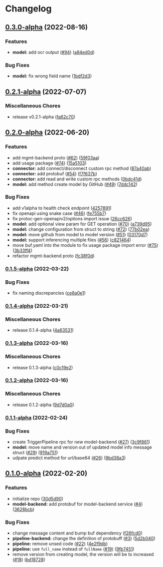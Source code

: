 # Changelog

## [0.3.0-alpha](https://github.com/instill-ai/protobufs/compare/v0.2.1-alpha...v0.3.0-alpha) (2022-08-16)


### Features

* **model:** add ocr output ([#94](https://github.com/instill-ai/protobufs/issues/94)) ([a84ed0d](https://github.com/instill-ai/protobufs/commit/a84ed0d2d5beef5be3d63d31907c2fbe61700413))


### Bug Fixes

* **model:** fix wrong field name ([1bdf2d3](https://github.com/instill-ai/protobufs/commit/1bdf2d3afdd2ff86baa590f373dea8c3dff93d4a))

## [0.2.1-alpha](https://github.com/instill-ai/protobufs/compare/v0.2.0-alpha...v0.2.1-alpha) (2022-07-07)


### Miscellaneous Chores

* release v0.2.1-alpha ([fa62c70](https://github.com/instill-ai/protobufs/commit/fa62c70dfce28a3980bd02ad33287c235620f1a7))

## [0.2.0-alpha](https://github.com/instill-ai/protobufs/compare/v0.1.5-alpha...v0.2.0-alpha) (2022-06-20)


### Features

* add mgmt-backend proto ([#62](https://github.com/instill-ai/protobufs/issues/62)) ([59f03aa](https://github.com/instill-ai/protobufs/commit/59f03aa2930d87b95b5688f67c9523db10497165))
* add usage package ([#74](https://github.com/instill-ai/protobufs/issues/74)) ([15a5103](https://github.com/instill-ai/protobufs/commit/15a5103a28675ff654241c6f5a40b49942a2bc3d))
* **connector:** add connect/disconnect custom rpc method ([87a40ab](https://github.com/instill-ai/protobufs/commit/87a40ab4778620dd03cb131b5c055b2c5063757b))
* **connector:** add protobuf ([#54](https://github.com/instill-ai/protobufs/issues/54)) ([f7f637b](https://github.com/instill-ai/protobufs/commit/f7f637bc719eabf98355b11f3e307ef1abdb5e10))
* **connector:** add read and write custom rpc methods ([0bdc41d](https://github.com/instill-ai/protobufs/commit/0bdc41d6522eca8e3fe211c0609443ddd3183348))
* **model:** add method create model by GitHub ([#49](https://github.com/instill-ai/protobufs/issues/49)) ([7ddc142](https://github.com/instill-ai/protobufs/commit/7ddc142c190964bd168875968610e84df3460943))


### Bug Fixes

* add v1alpha to health check endpoint ([4257891](https://github.com/instill-ai/protobufs/commit/42578915fdb4bc8e04d7b918b5305d68d19cc2c2))
* fix openapi using snake case ([#46](https://github.com/instill-ai/protobufs/issues/46)) ([fe755b7](https://github.com/instill-ai/protobufs/commit/fe755b71d09b0e83970e61a21570d10562bcb0aa))
* fix protoc-gen-openapiv2/options import issue ([26cc626](https://github.com/instill-ai/protobufs/commit/26cc626f40216685ad10c7e73b5ebf64083744f0))
* **model:** add optional view param for GET operation ([#70](https://github.com/instill-ai/protobufs/issues/70)) ([a739d95](https://github.com/instill-ai/protobufs/commit/a739d95d0f55750932fec2f771a5bed5389077ab))
* **model:** change configuration from struct to string ([#72](https://github.com/instill-ai/protobufs/issues/72)) ([77b02ea](https://github.com/instill-ai/protobufs/commit/77b02eaa10b98a9b0a5027da235ddba943257385))
* **model:** move github from model to model version ([#51](https://github.com/instill-ai/protobufs/issues/51)) ([03170d7](https://github.com/instill-ai/protobufs/commit/03170d7a131037906eecfc81173c7a29a492a1fb))
* **model:** support inferencing multiple files  ([#56](https://github.com/instill-ai/protobufs/issues/56)) ([c821464](https://github.com/instill-ai/protobufs/commit/c8214643c5b7019c4aef497e0b08e4d2f385b0b5))
* move buf.yaml into the module to fix usage package import error ([#75](https://github.com/instill-ai/protobufs/issues/75)) ([3b33ff4](https://github.com/instill-ai/protobufs/commit/3b33ff4119ed5f398904dd7a90f1559298e2bb2c))
* refactor mgmt-backend proto ([fc38f0d](https://github.com/instill-ai/protobufs/commit/fc38f0d7399c5ff6235b2621dc279945215966ce))

### [0.1.5-alpha](https://github.com/instill-ai/protobufs/compare/v0.1.4-alpha...v0.1.5-alpha) (2022-03-22)


### Bug Fixes

* fix naming discrepancies ([ce8a0e1](https://github.com/instill-ai/protobufs/commit/ce8a0e1364d9dc343765a34a4f6c30d3a32296fe))

### [0.1.4-alpha](https://github.com/instill-ai/protobufs/compare/v0.1.3-alpha...v0.1.4-alpha) (2022-03-21)


### Miscellaneous Chores

* release 0.1.4-alpha ([4a63531](https://github.com/instill-ai/protobufs/commit/4a635312c4f5ed94af91df34126e3944dfbcf972))

### [0.1.3-alpha](https://github.com/instill-ai/protobufs/compare/v0.1.2-alpha...v0.1.3-alpha) (2022-03-16)


### Miscellaneous Chores

* release 0.1.3-alpha ([c0c19e2](https://github.com/instill-ai/protobufs/commit/c0c19e2a49c4a0c032441139c2b4502a36da6b1e))

### [0.1.2-alpha](https://github.com/instill-ai/protobufs/compare/v0.1.1-alpha...v0.1.2-alpha) (2022-03-16)


### Miscellaneous Chores

* release 0.1.2-alpha ([9d7d0a0](https://github.com/instill-ai/protobufs/commit/9d7d0a03632efd65e6b3e2f97c9b40cd15625ccd))

### [0.1.1-alpha](https://github.com/instill-ai/protobufs/compare/v0.1.0-alpha...v0.1.1-alpha) (2022-02-24)


### Bug Fixes

* create TriggerPipeline rpc for new model-backend ([#27](https://github.com/instill-ai/protobufs/issues/27)) ([3c9f861](https://github.com/instill-ai/protobufs/commit/3c9f861fec699bb4ec08422409461bdfdb190e30))
* **model:** move name and version out of updated model info message struct ([#29](https://github.com/instill-ai/protobufs/issues/29)) ([919a751](https://github.com/instill-ai/protobufs/commit/919a75102c38ff8f075732dde525e2acde336407))
* udpate predict method for url/base64 ([#26](https://github.com/instill-ai/protobufs/issues/26)) ([9bd38a3](https://github.com/instill-ai/protobufs/commit/9bd38a31a0922c4fecd2759d0e40b56d60239ed2))

## [0.1.0-alpha](https://github.com/instill-ai/protobufs/compare/v0.0.0-alpha...v0.1.0-alpha) (2022-02-20)


### Features

* initialize repo ([30d5d90](https://github.com/instill-ai/protobufs/commit/30d5d90991a62624e1c1c8a3d559351e25b14412))
* **model-backend:** add protobuf for model-backend service ([#4](https://github.com/instill-ai/protobufs/issues/4)) ([3628bcb](https://github.com/instill-ai/protobufs/commit/3628bcb97e942d46261714401153f834e9487b49))


### Bug Fixes

* change message content and bump buf dependency ([f26fcd0](https://github.com/instill-ai/protobufs/commit/f26fcd0e667f08a319114fbd0b9d470e25a06ac2))
* **pipeline-backend:** change the definition of protobuff ([#3](https://github.com/instill-ai/protobufs/issues/3)) ([5d2b040](https://github.com/instill-ai/protobufs/commit/5d2b040d9b85f073be83a1d6b7f032ad00f0d4dd))
* **pipeline:** remove unsed code ([#22](https://github.com/instill-ai/protobufs/issues/22)) ([4e2f9db](https://github.com/instill-ai/protobufs/commit/4e2f9dbbdd5f9b6a328a06a31e9933182a376786))
* **pipeline:** use `full_name` instead of `fullName` ([#19](https://github.com/instill-ai/protobufs/issues/19)) ([9fb7451](https://github.com/instill-ai/protobufs/commit/9fb74510c9346482b25bd291ed2d913e7e3df734))
* remove version from creating model, the version will be to increased ([#18](https://github.com/instill-ai/protobufs/issues/18)) ([bd18728](https://github.com/instill-ai/protobufs/commit/bd18728fcb334bd5c85f88f90bfe6870b6cc7e68))
